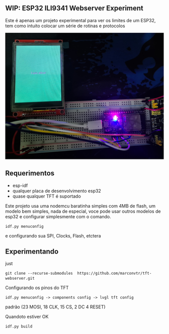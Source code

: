 ## WIP: ESP32 ILI9341 Webserver Experiment

Este é apenas um projeto experimental para ver os limites de um ESP32, tem como intuito colocar um série de rotinas e protocolos

![the little esp](docs/espinho.jpg)

## Requerimentos

* esp-idf
* qualquer placa de desenvolvimento esp32
* quase qualquer TFT é suportado

Este projeto usa uma nodemcu baratinha simples com 4MB de flash, um modelo bem simples, nada de especial, voce pode usar outros modelos de esp32 e configurar simplesmente com o comando.

```
idf.py menuconfig
```

e configurando sua SPI, Clocks, Flash, etctera

## Experimentando

just 

```
git clone --recurse-submodules  https://github.com/marconvtr/tft-webserver.git
```

Configurando os pinos do TFT 


```
idf.py menuconfig -> components config -> lvgl tft config 
```
padrão (23 MOSI, 18 CLK, 15 CS, 2 DC 4 RESET)

Quandoto estiver OK

```
idf.py build
```


